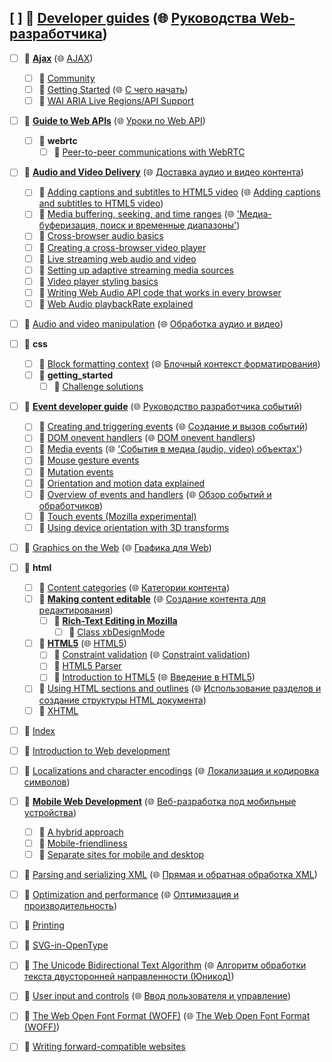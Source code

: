 ## [ ] 📂 __[Developer guides](https://github.com/mdn/content/blob/main/files/en-us/web/guide/index.html)__ (🌐 [Руководства Web\-разработчика](https://github.com/mdn/translated-content/blob/main/files/ru/web/guide/index.html))
   - [ ] 📂 __[Ajax](https://github.com/mdn/content/blob/main/files/en-us/web/guide/ajax/index.html)__ (🌐 [AJAX](https://github.com/mdn/translated-content/blob/main/files/ru/web/guide/ajax/index.html))
     - [ ] 📄 [Community](https://github.com/mdn/content/blob/main/files/en-us/web/guide/ajax/community/index.html)
     - [ ] 📄 [Getting Started](https://github.com/mdn/content/blob/main/files/en-us/web/guide/ajax/getting_started/index.html) (🌐 [С чего начать](https://github.com/mdn/translated-content/blob/main/files/ru/web/guide/ajax/getting_started/index.html))
     - [ ] 📄 [WAI ARIA Live Regions/API Support](https://github.com/mdn/content/blob/main/files/en-us/web/guide/ajax/wai_aria_live_regions_api_support/index.html)
   - [ ] 📂 __[Guide to Web APIs](https://github.com/mdn/content/blob/main/files/en-us/web/guide/api/index.html)__ (🌐 [Уроки по Web API](https://github.com/mdn/translated-content/blob/main/files/ru/web/guide/api/index.html))
     - [ ] 📂 __webrtc__
       - [ ] 📄 [Peer\-to\-peer communications with WebRTC](https://github.com/mdn/content/blob/main/files/en-us/web/guide/api/webrtc/peer-to-peer_communications_with_webrtc/index.html)
   - [ ] 📂 __[Audio and Video Delivery](https://github.com/mdn/content/blob/main/files/en-us/web/guide/audio_and_video_delivery/index.html)__ (🌐 [Доставка аудио и видео контента](https://github.com/mdn/translated-content/blob/main/files/ru/web/guide/audio_and_video_delivery/index.html))
     - [ ] 📄 [Adding captions and subtitles to HTML5 video](https://github.com/mdn/content/blob/main/files/en-us/web/guide/audio_and_video_delivery/adding_captions_and_subtitles_to_html5_video/index.html) (🌐 [Adding captions and subtitles to HTML5 video](https://github.com/mdn/translated-content/blob/main/files/ru/web/guide/audio_and_video_delivery/adding_captions_and_subtitles_to_html5_video/index.html))
     - [ ] 📄 [Media buffering, seeking, and time ranges](https://github.com/mdn/content/blob/main/files/en-us/web/guide/audio_and_video_delivery/buffering_seeking_time_ranges/index.html) (🌐 ['Медиа\-буферизация, поиск и временные диапазоны'](https://github.com/mdn/translated-content/blob/main/files/ru/web/guide/audio_and_video_delivery/buffering_seeking_time_ranges/index.html))
     - [ ] 📄 [Cross\-browser audio basics](https://github.com/mdn/content/blob/main/files/en-us/web/guide/audio_and_video_delivery/cross-browser_audio_basics/index.html)
     - [ ] 📄 [Creating a cross\-browser video player](https://github.com/mdn/content/blob/main/files/en-us/web/guide/audio_and_video_delivery/cross_browser_video_player/index.html)
     - [ ] 📄 [Live streaming web audio and video](https://github.com/mdn/content/blob/main/files/en-us/web/guide/audio_and_video_delivery/live_streaming_web_audio_and_video/index.html)
     - [ ] 📄 [Setting up adaptive streaming media sources](https://github.com/mdn/content/blob/main/files/en-us/web/guide/audio_and_video_delivery/setting_up_adaptive_streaming_media_sources/index.html)
     - [ ] 📄 [Video player styling basics](https://github.com/mdn/content/blob/main/files/en-us/web/guide/audio_and_video_delivery/video_player_styling_basics/index.html)
     - [ ] 📄 [Writing Web Audio API code that works in every browser](https://github.com/mdn/content/blob/main/files/en-us/web/guide/audio_and_video_delivery/web_audio_api_cross_browser/index.html)
     - [ ] 📄 [Web Audio playbackRate explained](https://github.com/mdn/content/blob/main/files/en-us/web/guide/audio_and_video_delivery/webaudio_playbackrate_explained/index.html)
   - [ ] 📄 [Audio and video manipulation](https://github.com/mdn/content/blob/main/files/en-us/web/guide/audio_and_video_manipulation/index.html) (🌐 [Обработка аудио и видео](https://github.com/mdn/translated-content/blob/main/files/ru/web/guide/audio_and_video_manipulation/index.html))
   - [ ] 📂 __css__
     - [ ] 📄 [Block formatting context](https://github.com/mdn/content/blob/main/files/en-us/web/guide/css/block_formatting_context/index.html) (🌐 [Блочный контекст форматирования](https://github.com/mdn/translated-content/blob/main/files/ru/web/guide/css/block_formatting_context/index.html))
     - [ ] 📂 __getting\_started__
       - [ ] 📄 [Challenge solutions](https://github.com/mdn/content/blob/main/files/en-us/web/guide/css/getting_started/challenge_solutions/index.html)
   - [ ] 📂 __[Event developer guide](https://github.com/mdn/content/blob/main/files/en-us/web/guide/events/index.html)__ (🌐 [Руководство разработчика событий](https://github.com/mdn/translated-content/blob/main/files/ru/web/guide/events/index.html))
     - [ ] 📄 [Creating and triggering events](https://github.com/mdn/content/blob/main/files/en-us/web/guide/events/creating_and_triggering_events/index.html) (🌐 [Создание и вызов событий](https://github.com/mdn/translated-content/blob/main/files/ru/web/guide/events/creating_and_triggering_events/index.html))
     - [ ] 📄 [DOM onevent handlers](https://github.com/mdn/content/blob/main/files/en-us/web/guide/events/event_handlers/index.html) (🌐 [DOM onevent handlers](https://github.com/mdn/translated-content/blob/main/files/ru/web/guide/events/event_handlers/index.html))
     - [ ] 📄 [Media events](https://github.com/mdn/content/blob/main/files/en-us/web/guide/events/media_events/index.html) (🌐 ['События в медиа \(audio, video\) объектах'](https://github.com/mdn/translated-content/blob/main/files/ru/web/guide/events/media_events/index.html))
     - [ ] 📄 [Mouse gesture events](https://github.com/mdn/content/blob/main/files/en-us/web/guide/events/mouse_gesture_events/index.html)
     - [ ] 📄 [Mutation events](https://github.com/mdn/content/blob/main/files/en-us/web/guide/events/mutation_events/index.html)
     - [ ] 📄 [Orientation and motion data explained](https://github.com/mdn/content/blob/main/files/en-us/web/guide/events/orientation_and_motion_data_explained/index.html)
     - [ ] 📄 [Overview of events and handlers](https://github.com/mdn/content/blob/main/files/en-us/web/guide/events/overview_of_events_and_handlers/index.html) (🌐 [Обзор событий и обработчиков](https://github.com/mdn/translated-content/blob/main/files/ru/web/guide/events/overview_of_events_and_handlers/index.html))
     - [ ] 📄 [Touch events \(Mozilla experimental\)](https://github.com/mdn/content/blob/main/files/en-us/web/guide/events/touch_events_(mozilla_experimental)/index.html)
     - [ ] 📄 [Using device orientation with 3D transforms](https://github.com/mdn/content/blob/main/files/en-us/web/guide/events/using_device_orientation_with_3d_transforms/index.html)
   - [ ] 📄 [Graphics on the Web](https://github.com/mdn/content/blob/main/files/en-us/web/guide/graphics/index.html) (🌐 [Графика для Web](https://github.com/mdn/translated-content/blob/main/files/ru/web/guide/graphics/index.html))
   - [ ] 📂 __html__
     - [ ] 📄 [Content  categories](https://github.com/mdn/content/blob/main/files/en-us/web/guide/html/content_categories/index.html) (🌐 [Категории контента](https://github.com/mdn/translated-content/blob/main/files/ru/web/guide/html/content_categories/index.html))
     - [ ] 📂 __[Making content editable](https://github.com/mdn/content/blob/main/files/en-us/web/guide/html/editable_content/index.html)__ (🌐 [Создание контента для редактирования](https://github.com/mdn/translated-content/blob/main/files/ru/web/guide/html/editable_content/index.html))
       - [ ] 📂 __[Rich\-Text Editing in Mozilla](https://github.com/mdn/content/blob/main/files/en-us/web/guide/html/editable_content/rich-text_editing_in_mozilla/index.html)__
         - [ ] 📄 [Class xbDesignMode](https://github.com/mdn/content/blob/main/files/en-us/web/guide/html/editable_content/rich-text_editing_in_mozilla/class_xbdesignmode/index.html)
     - [ ] 📂 __[HTML5](https://github.com/mdn/content/blob/main/files/en-us/web/guide/html/html5/index.html)__ (🌐 [HTML5](https://github.com/mdn/translated-content/blob/main/files/ru/web/guide/html/html5/index.html))
       - [ ] 📄 [Constraint validation](https://github.com/mdn/content/blob/main/files/en-us/web/guide/html/html5/constraint_validation/index.html) (🌐 [Constraint validation](https://github.com/mdn/translated-content/blob/main/files/ru/web/guide/html/html5/constraint_validation/index.html))
       - [ ] 📄 [HTML5 Parser](https://github.com/mdn/content/blob/main/files/en-us/web/guide/html/html5/html5_parser/index.html)
       - [ ] 📄 [Introduction to HTML5](https://github.com/mdn/content/blob/main/files/en-us/web/guide/html/html5/introduction_to_html5/index.html) (🌐 [Введение в HTML5](https://github.com/mdn/translated-content/blob/main/files/ru/web/guide/html/html5/introduction_to_html5/index.html))
     - [ ] 📄 [Using HTML sections and outlines](https://github.com/mdn/content/blob/main/files/en-us/web/guide/html/using_html_sections_and_outlines/index.html) (🌐 [Использование разделов и создание структуры HTML документа](https://github.com/mdn/translated-content/blob/main/files/ru/web/guide/html/using_html_sections_and_outlines/index.html))
     - [ ] 📄 [XHTML](https://github.com/mdn/content/blob/main/files/en-us/web/guide/html/xhtml/index.html)
   - [ ] 📄 [Index](https://github.com/mdn/content/blob/main/files/en-us/web/guide/index/index.html)
   - [ ] 📄 [Introduction to Web development](https://github.com/mdn/content/blob/main/files/en-us/web/guide/introduction_to_web_development/index.html)
   - [ ] 📄 [Localizations and character encodings](https://github.com/mdn/content/blob/main/files/en-us/web/guide/localizations_and_character_encodings/index.html) (🌐 [Локализация и кодировка символов](https://github.com/mdn/translated-content/blob/main/files/ru/web/guide/localizations_and_character_encodings/index.html))
   - [ ] 📂 __[Mobile Web Development](https://github.com/mdn/content/blob/main/files/en-us/web/guide/mobile/index.html)__ (🌐 [Веб\-разработка под мобильные устройства](https://github.com/mdn/translated-content/blob/main/files/ru/web/guide/mobile/index.html))
     - [ ] 📄 [A hybrid approach](https://github.com/mdn/content/blob/main/files/en-us/web/guide/mobile/a_hybrid_approach/index.html)
     - [ ] 📄 [Mobile\-friendliness](https://github.com/mdn/content/blob/main/files/en-us/web/guide/mobile/mobile-friendliness/index.html)
     - [ ] 📄 [Separate sites for mobile and desktop](https://github.com/mdn/content/blob/main/files/en-us/web/guide/mobile/separate_sites/index.html)
   - [ ] 📄 [Parsing and serializing XML](https://github.com/mdn/content/blob/main/files/en-us/web/guide/parsing_and_serializing_xml/index.html) (🌐 [Прямая и обратная обработка XML](https://github.com/mdn/translated-content/blob/main/files/ru/web/guide/parsing_and_serializing_xml/index.html))
   - [ ] 📄 [Optimization and performance](https://github.com/mdn/content/blob/main/files/en-us/web/guide/performance/index.html) (🌐 [Оптимизация и производительность](https://github.com/mdn/translated-content/blob/main/files/ru/web/guide/performance/index.html))
   - [ ] 📄 [Printing](https://github.com/mdn/content/blob/main/files/en-us/web/guide/printing/index.html)
   - [ ] 📄 [SVG\-in\-OpenType](https://github.com/mdn/content/blob/main/files/en-us/web/guide/svg-in-opentype/index.html)
   - [ ] 📄 [The Unicode Bidirectional Text Algorithm](https://github.com/mdn/content/blob/main/files/en-us/web/guide/unicode_bidrectional_text_algorithm/index.html) (🌐 [Алгоритм обработки текста двусторонней направленности \(Юникод\)](https://github.com/mdn/translated-content/blob/main/files/ru/web/guide/unicode_bidrectional_text_algorithm/index.html))
   - [ ] 📄 [User input and controls](https://github.com/mdn/content/blob/main/files/en-us/web/guide/user_input_methods/index.html) (🌐 [Ввод пользователя и управление](https://github.com/mdn/translated-content/blob/main/files/ru/web/guide/user_input_methods/index.html))
   - [ ] 📄 [The Web Open Font Format \(WOFF\)](https://github.com/mdn/content/blob/main/files/en-us/web/guide/woff/index.html) (🌐 [The Web Open Font Format \(WOFF\)](https://github.com/mdn/translated-content/blob/main/files/ru/web/guide/woff/index.html))
   - [ ] 📄 [Writing forward\-compatible websites](https://github.com/mdn/content/blob/main/files/en-us/web/guide/writing_forward-compatible_websites/index.html)

